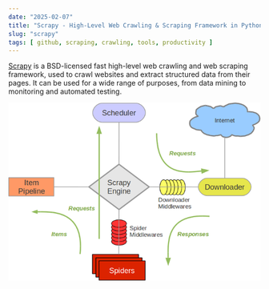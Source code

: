 ```yaml
---
date: "2025-02-07"
title: "Scrapy - High-Level Web Crawling & Scraping Framework in Python"
slug: "scrapy"
tags: [ github, scraping, crawling, tools, productivity ]
---
```




[Scrapy][1] is a BSD-licensed fast high-level web crawling and web scraping framework, used to crawl websites and extract structured data from their pages. It can be used for a wide range of purposes, from data mining to monitoring and automated testing.

![Scrapy Architecture][2]



   [1]: https://scrapy.org/
   [2]: https://raw.githubusercontent.com/scrapy/scrapy/refs/heads/master/docs/topics/_images/scrapy_architecture.png
